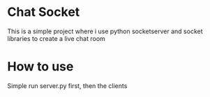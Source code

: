 # Chat Socket
This is a simple project where i use python socketserver and socket libraries to create a live chat room

# How to use
Simple run server.py first, then the clients
